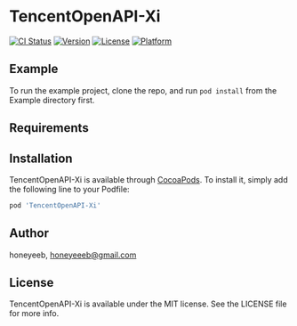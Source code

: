 # TencentOpenAPI-Xi

[![CI Status](https://img.shields.io/travis/honeyeeb/TencentOpenAPI-Xi.svg?style=flat)](https://travis-ci.org/honeyeeb/TencentOpenAPI-Xi)
[![Version](https://img.shields.io/cocoapods/v/TencentOpenAPI-Xi.svg?style=flat)](https://cocoapods.org/pods/TencentOpenAPI-Xi)
[![License](https://img.shields.io/cocoapods/l/TencentOpenAPI-Xi.svg?style=flat)](https://cocoapods.org/pods/TencentOpenAPI-Xi)
[![Platform](https://img.shields.io/cocoapods/p/TencentOpenAPI-Xi.svg?style=flat)](https://cocoapods.org/pods/TencentOpenAPI-Xi)

## Example

To run the example project, clone the repo, and run `pod install` from the Example directory first.

## Requirements

## Installation

TencentOpenAPI-Xi is available through [CocoaPods](https://cocoapods.org). To install
it, simply add the following line to your Podfile:

```ruby
pod 'TencentOpenAPI-Xi'
```

## Author

honeyeeb, honeyeeeb@gmail.com

## License

TencentOpenAPI-Xi is available under the MIT license. See the LICENSE file for more info.
